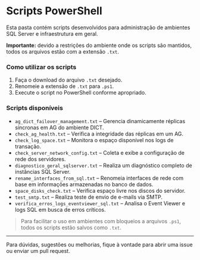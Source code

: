 # Scripts PowerShell

Esta pasta contém scripts desenvolvidos para administração de ambientes SQL Server e infraestrutura em geral.

**Importante:** devido a restrições do ambiente onde os scripts são mantidos, todos os arquivos estão com a extensão `.txt`.

### Como utilizar os scripts

1. Faça o download do arquivo `.txt` desejado.
2. Renomeie a extensão de `.txt` para `.ps1`.
3. Execute o script no PowerShell conforme apropriado.

### Scripts disponíveis

- `ag_dict_failover_management.txt` – Gerencia dinamicamente réplicas síncronas em AG do ambiente DICT.
- `check_ag_health.txt` – Verifica a integridade das réplicas em um AG.
- `check_log_space.txt` – Monitora o espaço disponível nos logs de transação.
- `check_server_network_config.txt` – Coleta e exibe a configuração de rede dos servidores.
- `diagnostico_geral_sqlserver.txt` – Realiza um diagnóstico completo de instâncias SQL Server.
- `rename_interfaces_from_sql.txt` – Renomeia interfaces de rede com base em informações armazenadas no banco de dados.
- `space_disks_check.txt` – Verifica espaço livre nos discos do servidor.
- `test_smtp.txt` – Realiza teste de envio de e-mails via SMTP.
- `verifica_erros_logs_eventviewer_sql.txt` – Analisa o Event Viewer e logs SQL em busca de erros críticos.

> Para facilitar o uso em ambientes com bloqueios a arquivos `.ps1`, todos os scripts estão salvos como `.txt`.

---

Para dúvidas, sugestões ou melhorias, fique à vontade para abrir uma issue ou enviar um pull request.